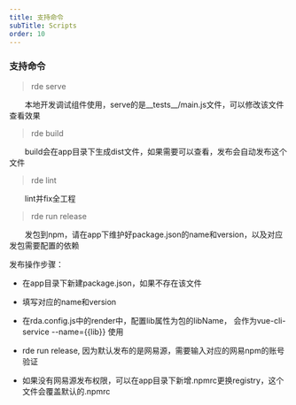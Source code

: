 ```yaml
---
title: 支持命令
subTitle: Scripts
order: 10
---
```


### 支持命令

> rde serve

&emsp;&emsp;本地开发调试组件使用，serve的是__tests__/main.js文件，可以修改该文件查看效果

> rde build

&emsp;&emsp;build会在app目录下生成dist文件，如果需要可以查看，发布会自动发布这个文件

> rde lint

&emsp;&emsp;lint并fix全工程

> rde run release

&emsp;&emsp;发包到npm，请在app下维护好package.json的name和version，以及对应发包需要配置的依赖

发布操作步骤：

* 在app目录下新建package.json，如果不存在该文件

* 填写对应的name和version

* 在rda.config.js中的render中，配置lib属性为包的libName， 会作为vue-cli-service --name={{lib}} 使用

* rde run release, 因为默认发布的是网易源，需要输入对应的网易npm的账号验证

* 如果没有网易源发布权限，可以在app目录下新增.npmrc更换registry，这个文件会覆盖默认的.npmrc
